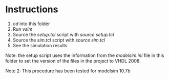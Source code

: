 # Instructions

1. _cd_ into this folder
2. Run _vsim_
3. Source the _setup.tcl_ script with _source setup.tcl_
4. Source the _sim.tcl_ script with  _source sim.tcl_
5. See the simulation results

Note: the setup script uses the information from the _modelsim.ini_ file in this folder to set the version of the files in the project to VHDL 2008.

Note 2: This procedure has been tested for modelsim 10.7b
